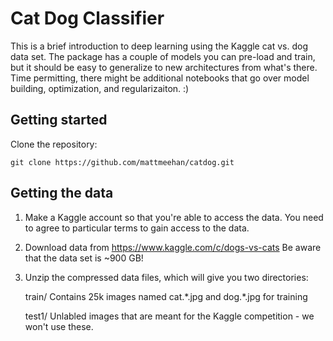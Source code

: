 # Cat Dog Classifier
This is a brief introduction to deep learning using the Kaggle cat vs. dog data set. The package has a couple of models you can pre-load and train, but it should be easy to generalize to new architectures from what's there. Time permitting, there might be additional notebooks that go over model building, optimization, and regularizaiton. :)

## Getting started
Clone the repository: 

```
git clone https://github.com/mattmeehan/catdog.git
```

## Getting the data
1. Make a Kaggle account so that you're able to access the data. You need to agree to particular terms to gain access to the data. 

2. Download data from https://www.kaggle.com/c/dogs-vs-cats
   Be aware that the data set is ~900 GB!

3. Unzip the compressed data files, which will give you two directories:
    
    train/
        Contains 25k images named cat.\*.jpg and dog.\*.jpg for training
    
    test1/
        Unlabled images that are meant for the Kaggle competition - we won't use these.

